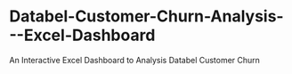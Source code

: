 # Databel-Customer-Churn-Analysis---Excel-Dashboard
An Interactive Excel Dashboard to Analysis Databel Customer Churn
